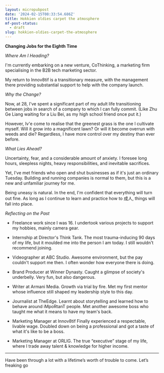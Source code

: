 ```yaml
---
layout: micropubpost
date: '2024-02-15T08:33:54.686Z'
title: Hokkien oldies carpet the atmosphere
mf-post-status:
  - draft
slug: hokkien-oldies-carpet-the-atmosphere
---
```

**Changing Jobs for the Eighth Time**

*Where Am I Heading?*

I'm currently embarking on a new venture, CoThinking, a marketing firm specialising in the B2B tech marketing sector.

My return to Innov8tif is a transitionary measure, with the management there providing substantial support to help with the company launch.

*Why the Change?*

Now, at 28, I've spent a significant part of my adult life transitioning between jobs in search of a company to which I can fully commit. (Like Zhu Ge Liang waiting for a Liu Bei, as my high school friend once put it.)

However, Iv'e come to realise that the greenest grass is the one I cultivate myself. Will it grow into a magnificent lawn? Or will it become overrun with weeds and die? Regardless, I have more control over my destiny than ever before.

*What Lies Ahead?*

Uncertainty, fear, and a considerable amount of anxiety. I foresee long hours, sleepless nights, heavy responsibilities, and inevitable sacrifices.

Yet, I've met friends who open and shut businesses as if it's just an ordinary Tuesday. Building and running companies is normal to them, but this is a new and unfamiliar journey for me.

Being uneasy is natural. In the end, I'm confident that everything will turn out fine. As long as I continue to learn and practice how to 成人, things will fall into place.

*Reflecting on the Past*

- Freelance work since I was 16.
I undertook various projects to support my hobbies, mainly camera gear.

- Internship at Director's Think Tank.
The most trauma-inducing 90 days of my life, but it moulded me into the person I am today. I still wouldn't recommend joining.

- Videographer at ABC Studio.
Awesome environment, but the pay couldn't support me then. I often wonder how everyone there is doing.

- Brand Producer at Winner Dynasty.
Caught a glimpse of society's underbelly. Very fun, but also dangerous.

- Writer at Armani Media.
Growth via trial by fire. Met my first mentor whose influence still shaped my leadership style to this day.

- Journalist at TheEdge.
 Learnt about storytelling and learned how to behave around iMpoRtanT people. Met another awesome boss who taught me what it means to have my team's back.

- Marketing Manager at Innov8tif
Finally experienced a respectable, livable wage. Doubled down on being a professional and got a taste of what it's like to be a boss.

- Marketing Manager at ORLIG.
The true “executive” stage of my life, where I trade away talent & knowledge for higher income.

---
Have been through a lot with a lifetime’s worth of trouble to come.
Let’s freaking go
